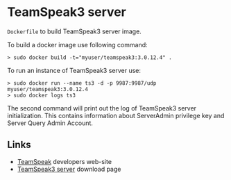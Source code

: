 TeamSpeak3 server
===

`Dockerfile` to build TeamSpeak3 server image.

To build a docker image use following command:

    > sudo docker build -t="myuser/teamspeak3:3.0.12.4" .

To run an instance of TeamSpeak3 server use:

    > sudo docker run --name ts3 -d -p 9987:9987/udp myuser/teamspeak3:3.0.12.4
    > sudo docker logs ts3

The second command will print out the log of TeamSpeak3 server initialization.
This contains information about ServerAdmin privilege key and Server Query Admin Account.

Links
---
 * [TeamSpeak](https://www.teamspeak.com/) developers web-site
 * [TeamSpeak3 server](https://www.teamspeak.com/downloads#server) download page
